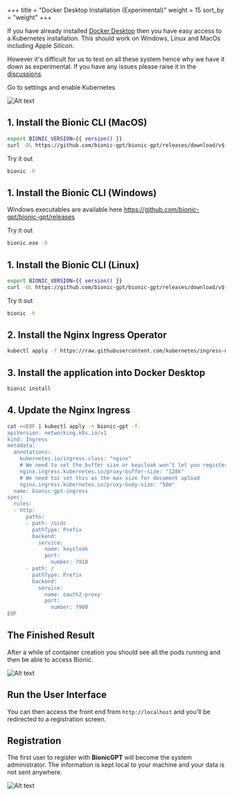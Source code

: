 +++
title = "Docker Desktop Installation (Experimental)"
weight = 15
sort_by = "weight"
+++

If you have already installed [Docker Desktop](https://www.docker.com/products/docker-desktop/) then you have easy access to a Kubernetes installation. This should work on Windows, Linux and MacOs including Apple Silicon.

However it's difficult for us to test on all these system hence why we have it down as experimental. If you have any issues please raise it in the [discussions](https://github.com/bionic-gpt/bionic-gpt/discussions).

Go to settings and enable Kubernetes

![Alt text](../docker-desktop.png "Docker Desktop")


## 1. Install the Bionic CLI (MacOS)

```sh
export BIONIC_VERSION={{ version() }}
curl -OL https://github.com/bionic-gpt/bionic-gpt/releases/download/v${BIONIC_VERSION}/bionic-cli-darwin && chmod +x ./bionic-cli-darwin && sudo mv ./bionic-cli-darwin /usr/local/bin/bionic
```

Try it out

```sh
bionic -h
```

## 1. Install the Bionic CLI (Windows)

Windows executables are available here https://github.com/bionic-gpt/bionic-gpt/releases

Try it out

```sh
bionic.exe -h
```

## 1. Install the Bionic CLI (Linux)

```sh
export BIONIC_VERSION={{ version() }}
curl -OL https://github.com/bionic-gpt/bionic-gpt/releases/download/v${BIONIC_VERSION}/bionic-cli-linux && chmod +x ./bionic-cli-linux && sudo mv ./bionic-cli-linux /usr/local/bin/bionic
```

Try it out

```sh
bionic -h
```

## 2. Install the Nginx Ingress Operator

```sh
kubectl apply -f https://raw.githubusercontent.com/kubernetes/ingress-nginx/controller-v1.10.0/deploy/static/provider/cloud/deploy.yaml
```

## 3. Install the application into Docker Desktop

```sh
bionic install
```

## 4. Update the Nginx Ingress

```sh
cat <<EOF | kubectl apply -n bionic-gpt -f-
apiVersion: networking.k8s.io/v1
kind: Ingress
metadata:
  annotations:
    kubernetes.io/ingress.class: "nginx"
    # We need to set the buffer size or keycloak won't let you register
    nginx.ingress.kubernetes.io/proxy-buffer-size: "128k"
    # We need toi set this as the max size for document upload
    nginx.ingress.kubernetes.io/proxy-body-size: "50m"
  name: bionic-gpt-ingress
spec:
  rules:
  - http:
      paths:
      - path: /oidc
        pathType: Prefix
        backend:
          service:
            name: keycloak
            port:
              number: 7910
      - path: /
        pathType: Prefix
        backend:
          service:
            name: oauth2-proxy
            port:
              number: 7900
EOF
```

## The Finished Result

After a while of container creation you should see all the pods running and then be able to access Bionic.


![Alt text](../bionic-startup-k9s.png "Bionic K9s")

## Run the User Interface

You can then access the front end from `http://localhost` and you'll be redirected to a registration screen.

## Registration

The first user to register with **BionicGPT** will become the system administrator. The information is kept local to your machine and your data is not sent anywhere.

![Alt text](../initial-screen.png "Start Screen")